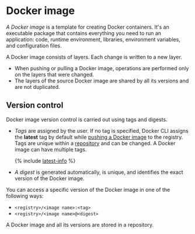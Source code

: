 # Docker image

_A Docker image_ is a template for creating Docker containers. It's an executable package that contains everything you need to run an application: code, runtime environment, libraries, environment variables, and configuration files.

A Docker image consists of layers. Each change is written to a new layer.

- When pushing or pulling a Docker image, operations are performed only on the layers that were changed.
- The layers of the source Docker image are shared by all its versions and are not duplicated.

## Version control

Docker image version control is carried out using tags and digests.

- _Tags_ are assigned by the user. If no tag is specified, Docker CLI assigns the **latest** tag by default while [pushing a Docker image](../operations/docker-image/docker-image-push.md) to the registry. Tags are unique within a [repository](repository.md) and can be changed. A Docker image can have multiple tags.

    {% include [latest-info](../../_includes/container-registry/info-about-latest.md) %}

- _A digest_ is generated automatically, is unique, and identifies the exact version of the Docker image.

You can access a specific version of the Docker image in one of the following ways:

- `<registry>/<image name>:<tag>`
- `<registry>/<image name>@<digest>`

A Docker image and all its versions are stored in a repository.

